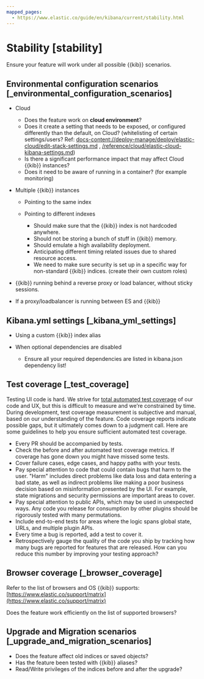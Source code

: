 ```yaml
---
mapped_pages:
  - https://www.elastic.co/guide/en/kibana/current/stability.html
---
```


# Stability [stability]

Ensure your feature will work under all possible {{kib}} scenarios.


## Environmental configuration scenarios [_environmental_configuration_scenarios]

* Cloud

    * Does the feature work on **cloud environment**?
    * Does it create a setting that needs to be exposed, or configured differently than the default, on Cloud? (whitelisting of certain settings/users? Ref: [docs-content://deploy-manage/deploy/elastic-cloud/edit-stack-settings.md](docs-content://deploy-manage/deploy/elastic-cloud/edit-stack-settings.md) , [/reference/cloud/elastic-cloud-kibana-settings.md](/reference/cloud/elastic-cloud-kibana-settings.md))
    * Is there a significant performance impact that may affect Cloud {{kib}} instances?
    * Does it need to be aware of running in a container? (for example monitoring)

* Multiple {{kib}} instances

    * Pointing to the same index
    * Pointing to different indexes

        * Should make sure that the {{kib}} index is not hardcoded anywhere.
        * Should not be storing a bunch of stuff in {{kib}} memory.
        * Should emulate a high availability deployment.
        * Anticipating different timing related issues due to shared resource access.
        * We need to make sure security is set up in a specific way for non-standard {{kib}} indices. (create their own custom roles)

* {{kib}} running behind a reverse proxy or load balancer, without sticky sessions.
* If a proxy/loadbalancer is running between ES and {{kib}}


## Kibana.yml settings [_kibana_yml_settings]

* Using a custom {{kib}} index alias
* When optional dependencies are disabled

    * Ensure all your required dependencies are listed in kibana.json dependency list!



## Test coverage [_test_coverage]

Testing UI code is hard. We strive for [total automated test coverage](https://github.com/elastic/engineering/blob/master/kibana_dev_principles.md#automate-tests-through-ci) of our code and UX, but this is difficult to measure and we’re constrained by time. During development, test coverage measurement is subjective and manual, based on our understanding of the feature. Code coverage reports indicate possible gaps, but it ultimately comes down to a judgment call. Here are some guidelines to help you ensure sufficient automated test coverage.

* Every PR should be accompanied by tests.
* Check the before and after automated test coverage metrics. If coverage has gone down you might have missed some tests.
* Cover failure cases, edge cases, and happy paths with your tests.
* Pay special attention to code that could contain bugs that harm to the user. "Harm" includes direct problems like data loss and data entering a bad state, as well as indirect problems like making a poor business decision based on misinformation presented by the UI. For example, state migrations and security permissions are important areas to cover.
* Pay special attention to public APIs, which may be used in unexpected ways. Any code you release for consumption by other plugins should be rigorously tested with many permutations.
* Include end-to-end tests for areas where the logic spans global state, URLs, and multiple plugin APIs.
* Every time a bug is reported, add a test to cover it.
* Retrospectively gauge the quality of the code you ship by tracking how many bugs are reported for features that are released. How can you reduce this number by improving your testing approach?


## Browser coverage [_browser_coverage]

Refer to the list of browsers and OS {{kib}} supports: [https://www.elastic.co/support/matrix](https://www.elastic.co/support/matrix)

Does the feature work efficiently on the list of supported browsers?


## Upgrade and Migration scenarios [_upgrade_and_migration_scenarios]

* Does the feature affect old indices or saved objects?
* Has the feature been tested with {{kib}} aliases?
* Read/Write privileges of the indices before and after the upgrade?

